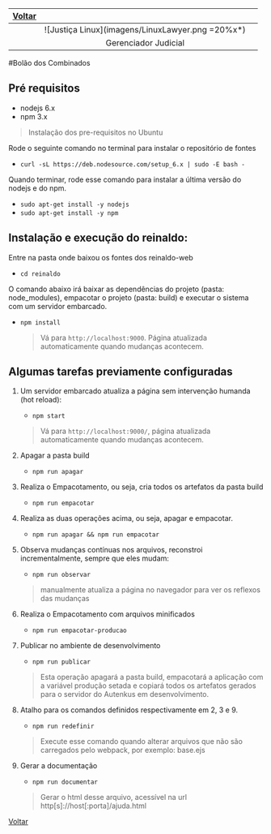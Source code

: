 | [Voltar](./)  |                                                   |  |
|:--------------|:-------------------------------------------------:|-:|
|               | ![Justiça Linux](imagens/LinuxLawyer.png =20%x*)  |  |
|               | Gerenciador Judicial                              |  |

#Bolão dos Combinados
## Pré requisitos
- nodejs 6.x
- npm 3.x

> Instalação dos pre-requisitos no Ubuntu

Rode o seguinte comando no terminal para instalar o repositório de fontes
- `curl -sL https://deb.nodesource.com/setup_6.x | sudo -E bash -`

Quando terminar, rode esse comando para instalar a última versão do nodejs e do npm.
- `sudo apt-get install -y nodejs`
- `sudo apt-get install -y npm`

## Instalação e execução do reinaldo:
Entre na pasta onde baixou os fontes dos reinaldo-web
- `cd reinaldo`

O comando abaixo irá baixar as dependências do projeto (pasta: node_modules), empacotar o projeto (pasta: build) e executar o sistema com um servidor embarcado.
- `npm install`

    > Vá para `http://localhost:9000`. Página atualizada automaticamente quando mudanças acontecem.

## Algumas tarefas previamente configuradas

1. Um servidor embarcado atualiza a página sem intervenção humanda (hot reload):
    - `npm start`

    > Vá para `http://localhost:9000/`, página atualizada automaticamente quando mudanças acontecem.
2. Apagar a pasta build
    - `npm run apagar`
3. Realiza o Empacotamento, ou seja, cria todos os artefatos da pasta build
    - `npm run empacotar`    
4. Realiza as duas operações acima, ou seja, apagar e empacotar.
    - `npm run apagar && npm run empacotar`
5. Observa mudanças contínuas nos arquivos, reconstroi incrementalmente, sempre que eles mudam:
    - `npm run observar`

    > manualmente atualiza a página no navegador para ver os reflexos das mudanças
6. Realiza o Empacotamento com arquivos minificados
    - `npm run empacotar-producao`
7. Publicar no ambiente de desenvolvimento
    - `npm run publicar`

    > Esta operação apagará a pasta build, empacotará a aplicação com a variável produção setada e copiará todos os artefatos gerados para o servidor do Autenkus em desenvolvimento.

8. Atalho para os comandos definidos respectivamente em 2, 3 e 9.
    - `npm run redefinir`

    > Execute esse comando quando alterar arquivos que não são carregados pelo webpack, por exemplo: base.ejs    

9. Gerar a documentação
    - `npm run documentar`

    > Gerar o html desse arquivo, acessível na url http[s]://host[:porta]/ajuda.html


[Voltar](./)
